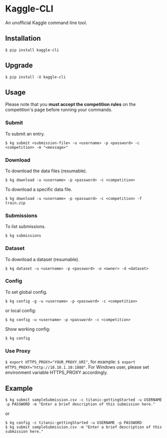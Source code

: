 # Kaggle-CLI
An unofficial Kaggle command line tool.

## Installation
```
$ pip install kaggle-cli
```

## Upgrade
```
$ pip install -U kaggle-cli
```

## Usage
Please note that you **must accept the competition rules** on the competition's page before running your commands.


### Submit
To submit an entry.

```
$ kg submit <submission-file> -u <username> -p <password> -c <competition> -m "<message>"
```

### Download
To download the data files (resumable).

```
$ kg download -u <username> -p <password> -c <competition>
```

To download a specific data file.

```
$ kg download -u <username> -p <password> -c <competition> -f train.zip
```

### Submissions
To list submissions.

```
$ kg submissions
```

### Dataset

To download a dataset (resumable).

```
$ kg dataset -u <username> -p <password> -o <owner> -d <dataset>
```

### Config
To set global config.

```
$ kg config -g -u <username> -p <password> -c <competition>
```

or local config:

```
$ kg config -u <username> -p <password> -c <competition>
```

Show working config:

```
$ kg config
```

### Use Proxy
`$ export HTTPS_PROXY="YOUR_PROXY_URI"`, for example: `$ export HTTPS_PROXY="http://10.10.1.10:1080"`. For Windows user, please set environment variable HTTPS_PROXY accordingly.

## Example
```
$ kg submit sampleSubmission.csv -c titanic-gettingStarted -u USERNAME -p PASSWORD -m "Enter a brief description of this submission here."
```

or

```
$ kg config -c titanic-gettingStarted -u USERNAME -p PASSWORD
$ kg submit sampleSubmission.csv -m "Enter a brief description of this submission here."
```
